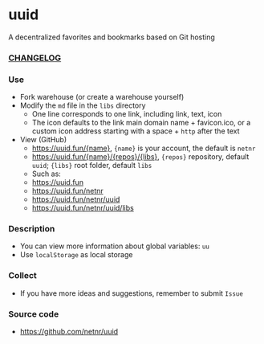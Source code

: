 # uuid
A decentralized favorites and bookmarks based on Git hosting

### [CHANGELOG](CHANGELOG.md)

### Use
- Fork warehouse (or create a warehouse yourself)
- Modify the `md` file in the `libs` directory
    - One line corresponds to one link, including link, text, icon
    - The icon defaults to the link main domain name + favicon.ico, or a custom icon address starting with a space + `http` after the text
- View (GitHub)
    - <https://uuid.fun/{name}>, `{name}` is your account, the default is `netnr`
    - <https://uuid.fun/{name}/{repos}/{libs}>, `{repos}` repository, default `uuid`; `{libs}` root folder, default `libs`
    -  Such as:
    - <https://uuid.fun>
    - <https://uuid.fun/netnr>
    - <https://uuid.fun/netnr/uuid>
    - <https://uuid.fun/netnr/uuid/libs>

### Description
- You can view more information about global variables: `uu`
- Use `localStorage` as local storage

### Collect
- If you have more ideas and suggestions, remember to submit `Issue`

### Source code
- <https://github.com/netnr/uuid>